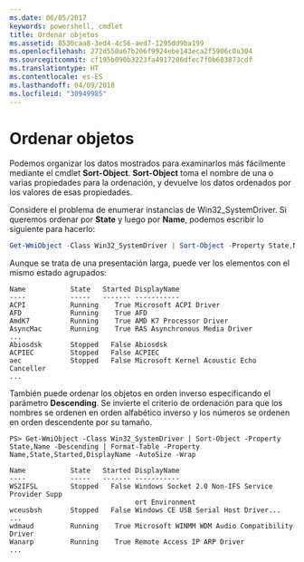 ```yaml
---
ms.date: 06/05/2017
keywords: powershell, cmdlet
title: Ordenar objetos
ms.assetid: 8530caa8-3ed4-4c56-aed7-1295dd9ba199
ms.openlocfilehash: 272d550a67b206f9924ebe143eca2f5906c0a304
ms.sourcegitcommit: cf195b090b3223fa4917206dfec7f0b603873cdf
ms.translationtype: HT
ms.contentlocale: es-ES
ms.lasthandoff: 04/09/2018
ms.locfileid: "30949985"
---
```

# <a name="sorting-objects"></a>Ordenar objetos

Podemos organizar los datos mostrados para examinarlos más fácilmente mediante el cmdlet **Sort-Object**. **Sort-Object** toma el nombre de una o varias propiedades para la ordenación, y devuelve los datos ordenados por los valores de esas propiedades.

Considere el problema de enumerar instancias de Win32_SystemDriver. Si queremos ordenar por **State** y luego por **Name**, podemos escribir lo siguiente para hacerlo:

```powershell
Get-WmiObject -Class Win32_SystemDriver | Sort-Object -Property State,Name | Format-Table -Property Name,State,Started,DisplayName -AutoSize -Wrap
```

Aunque se trata de una presentación larga, puede ver los elementos con el mismo estado agrupados:

```output
Name           State   Started DisplayName
----           -----   ------- -----------
ACPI           Running    True Microsoft ACPI Driver
AFD            Running    True AFD
AmdK7          Running    True AMD K7 Processor Driver
AsyncMac       Running    True RAS Asynchronous Media Driver
...
Abiosdsk       Stopped   False Abiosdsk
ACPIEC         Stopped   False ACPIEC
aec            Stopped   False Microsoft Kernel Acoustic Echo Canceller
...
```

También puede ordenar los objetos en orden inverso especificando el parámetro **Descending**. Se invierte el criterio de ordenación para que los nombres se ordenen en orden alfabético inverso y los números se ordenen en orden descendente por su tamaño.

```
PS> Get-WmiObject -Class Win32_SystemDriver | Sort-Object -Property State,Name -Descending | Format-Table -Property Name,State,Started,DisplayName -AutoSize -Wrap

Name           State   Started DisplayName
----           -----   ------- -----------
WS2IFSL        Stopped   False Windows Socket 2.0 Non-IFS Service Provider Supp
                               ort Environment
wceusbsh       Stopped   False Windows CE USB Serial Host Driver...
...
wdmaud         Running    True Microsoft WINMM WDM Audio Compatibility Driver
Wanarp         Running    True Remote Access IP ARP Driver
...
```